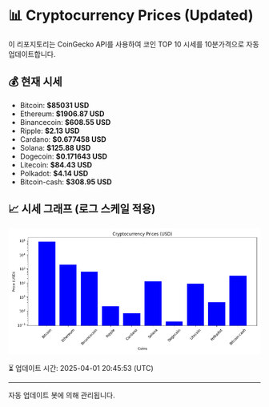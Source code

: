 
# 📊 Cryptocurrency Prices (Updated)

이 리포지토리는 CoinGecko API를 사용하여 코인 TOP 10 시세를 10분가격으로 자동 업데이트합니다.

## 💰 현재 시세
- Bitcoin: **$85031 USD**
- Ethereum: **$1906.87 USD**
- Binancecoin: **$608.55 USD**
- Ripple: **$2.13 USD**
- Cardano: **$0.677458 USD**
- Solana: **$125.88 USD**
- Dogecoin: **$0.171643 USD**
- Litecoin: **$84.43 USD**
- Polkadot: **$4.14 USD**
- Bitcoin-cash: **$308.95 USD**

## 📈 시세 그래프 (로그 스케일 적용)
![Crypto Prices](crypto_prices.png)

⏳ 업데이트 시간: 2025-04-01 20:45:53 (UTC)

---
자동 업데이트 봇에 의해 관리됩니다.
